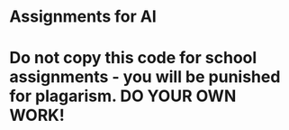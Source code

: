 # Assignments for AI
# Do not copy this code for school assignments - you will be punished for plagarism. DO YOUR OWN WORK!
